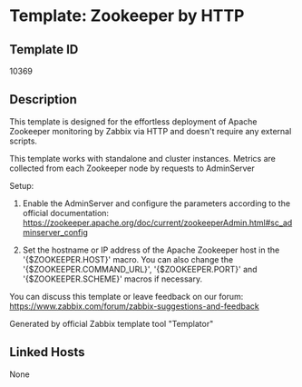 # Template: Zookeeper by HTTP

## Template ID
10369

## Description
This template is designed for the effortless deployment of Apache Zookeeper monitoring by Zabbix via HTTP and doesn't require any external scripts.

This template works with standalone and cluster instances. Metrics are collected from each Zookeeper node by requests to AdminServer

Setup:

1. Enable the AdminServer and configure the parameters according to the official documentation:
https://zookeeper.apache.org/doc/current/zookeeperAdmin.html#sc_adminserver_config

2. Set the hostname or IP address of the Apache Zookeeper host in the '{$ZOOKEEPER.HOST}' macro. You can also change the '{$ZOOKEEPER.COMMAND_URL}', '{$ZOOKEEPER.PORT}' and '{$ZOOKEEPER.SCHEME}' macros if necessary.

You can discuss this template or leave feedback on our forum:
https://www.zabbix.com/forum/zabbix-suggestions-and-feedback

Generated by official Zabbix template tool "Templator"

## Linked Hosts
None

